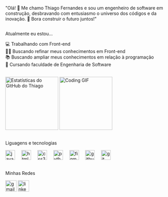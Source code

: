 "Olá! 👋 Me chamo Thiago Fernandes e sou um engenheiro de software em construção, desbravando com entusiasmo o universo dos códigos e da inovação. 🚀 Bora construir o futuro juntos!"
## 

Atualmente eu estou...

💻 Trabalhando com Front-end <br>
👨‍💻 Buscando refinar meus conhecimentos em Front-end <br>
📚 Buscando ampliar meus conhecimentos em relação à programação <br>
🏫 Cursando faculdade de Engenharia de Software <br>

## 

<div align="left" margin="0 50 0 0 ">
  <img src="https://github-readme-stats.vercel.app/api?username=T-A-Fernandes&show_icons=true&theme=radical" alt="Estatísticas do GitHub do Thiago" height="165" />
  <img src="https://user-images.githubusercontent.com/81328619/213875785-400ae517-156b-4aca-a787-bac75d84c393.gif" alt="Coding GIF" height="165" />
</div>

##

<a src="https://raw.githubusercontent.com/T-A-Fernandes/T-A-Fernandes/main/cobrinha.gif"/>


##

Liguagens e tecnologias
<div align="left">
  <img src="https://cdn.jsdelivr.net/gh/devicons/devicon/icons/javascript/javascript-original.svg" height="30" alt="javascript logo"  />
  <img width="12" />
  <img src="https://cdn.jsdelivr.net/gh/devicons/devicon/icons/html5/html5-original.svg" height="30" alt="html5 logo"  />
  <img width="12" />
  <img src="https://cdn.jsdelivr.net/gh/devicons/devicon/icons/css3/css3-original.svg" height="30" alt="css3 logo"  />
  <img width="12" />
  <img src="https://cdn.jsdelivr.net/gh/devicons/devicon/icons/python/python-original.svg" height="30" alt="python logo"  />
  <img width="12" />
  <img src="https://cdn.jsdelivr.net/gh/devicons/devicon/icons/figma/figma-original.svg" height="30" alt="figma logo"  />
  <img width="12" />
  <img src="https://cdn.jsdelivr.net/gh/devicons/devicon/icons/github/github-original.svg" height="30" alt="github logo"  />
  <img width="12" />
  <img src="https://cdn.jsdelivr.net/gh/devicons/devicon/icons/git/git-original.svg" height="30" alt="git logo"  />
</div>


##
  
Minhas Redes 

<div align="left">
  <img src="https://img.shields.io/static/v1?message=Gmail&logo=gmail&label=&color=D14836&logoColor=white&labelColor=&style=for-the-badge" height="35" alt="gmail logo"  />
  <img src="https://img.shields.io/static/v1?message=LinkedIn&logo=linkedin&label=&color=0077B5&logoColor=white&labelColor=&style=for-the-badge" height="35" alt="linkedin logo"  />
</div>

  
